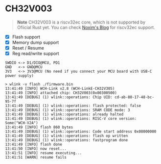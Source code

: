 # CH32V003

> **Note**
> CH32V003 is a riscv32ec core, which is not supported by Ofiicial Rust yet.
> You can check [Noxim's Blog](https://noxim.xyz/blog/rust-ch32v003/introduction/) for riscv32ec support.

- [x] Flash support
- [x] Memory dump support
- [x] Reset / Resume
- [x] Reg read/write support

```text
SWDIO <-> D1/DIO@MCU, PD1
GND   <-> GND@MCU
3V3   <-> 3V3@MCU (No need if you connect your MCU board with USB-C power supply)
```

```console
> wlink -v flash ./firmware.bin
13:41:49 [INFO] WCH-Link v2.8 (WCH-LinkE-CH32V305)
13:41:49 [INFO] attached chip: CH32V003(0x00300500)
13:41:49 [DEBUG] (1) wlink::operations: Chip UID: cd-ab-80-17-48-bc-95-7f
13:41:49 [DEBUG] (1) wlink::operations: flash protected: false
13:41:49 [DEBUG] (1) wlink::operations: SRAM CODE mode: 3
13:41:49 [DEBUG] (1) wlink::operations: already halted
13:41:49 [DEBUG] (1) wlink::operations: RISC-V core version: Some("WCH-V2A")
13:41:49 [INFO] flash 860 bytes
13:41:49 [DEBUG] (1) wlink::operations: Code start address 0x08000000
13:41:49 [DEBUG] (1) wlink::operations: flash op written
13:41:49 [DEBUG] (1) wlink::operations: fastprogram done
13:41:49 [INFO] flash done
13:41:50 [INFO] now reset...
13:41:51 [INFO] resume executing...
13:41:51 [WARN] resume fails
```

